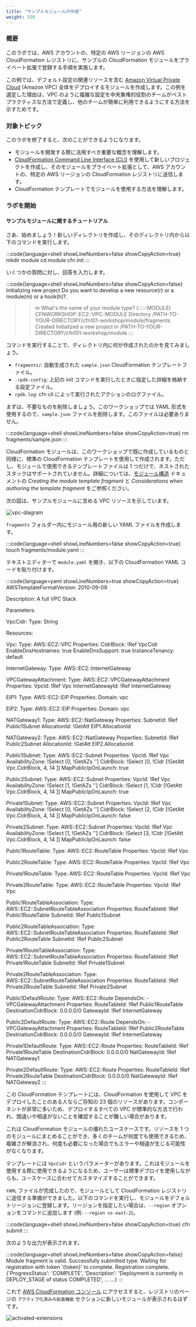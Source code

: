 ```yaml
---
title: "サンプルモジュールの作成"
weight: 320
---
```


### 概要

このラボでは、AWS アカウントの、特定の AWS リージョンの AWS CloudFormation レジストリに、サンプルの CloudFormation モジュールをプライベート拡張で登録する手順を実施します。

この例では、デフォルト設定の関連リソースを含む [Amazon Virtual Private Cloud](https://docs.aws.amazon.com/ja_jp/vpc/latest/userguide/what-is-amazon-vpc.html) (Amazon VPC) 全体をデプロイするモジュールを作成します。この例を選定した理由は、VPC のように複雑な設定を中央集権的役割のチームがベストプラクティスな方法で定義し、他のチームが簡単に利用できるようにする方法を示すためです。

### 対象トピック

このラボを修了すると、次のことができるようになります。

* モジュールを開発する際に活用すべき重要な概念を理解します。
* [CloudFormation Command Line Interface (CLI)](https://docs.aws.amazon.com/ja_jp/cloudformation-cli/latest/userguide/what-is-cloudformation-cli.html) を使用して新しいプロジェクトを作成し、そのモジュールをプライベート拡張として、AWS アカウントの、特定の AWS リージョンの CloudFormation レジストリに送信します。
* CloudFormation テンプレートでモジュールを使用する方法を理解します。

### ラボを開始

#### サンプルモジュールに関するチュートリアル

さあ、始めましょう！新しいディレクトリを作成し、そのディレクトリ内から以下のコマンドを実行します。

:::code{language=shell showLineNumbers=false showCopyAction=true}
mkdir module
cd module
cfn init
:::

いくつかの質問に対し、回答を入力します。

:::code{language=shell showLineNumbers=false showCopyAction=false}
Initializing new project
Do you want to develop a new resource(r) or a module(m) or a hook(h)?.
>> m
What's the name of your module type?
(<Organization>::<Service>::<Name>::MODULE)
>> CFNWORKSHOP::EC2::VPC::MODULE
Directory  /PATH-TO-YOUR-DIRECTORY/cfn101-workshop/module/fragments  Created
Initialized a new project in /PATH-TO-YOUR-DIRECTORY/cfn101-workshop/module
:::

コマンドを実行することで、ディレクトリ内に何が作成されたのかを見てみましょう。

* `fragments/`: 自動生成された `sample.json` CloudFormation テンプレートファイル。
* `.rpdk-config`: 上記の init コマンドを実行したときに指定した詳細を格納する設定ファイル。
* `rpdk.log`: cfn cli によって実行されたアクションのログファイル。

まずは、不要なものを削除しましょう。このワークショップでは YAML 形式を使用するので、`sample.json` ファイルを削除します。このファイルは必要ありません。

:::code{language=shell showLineNumbers=false showCopyAction=true}
rm fragments/sample.json
:::

CloudFormation モジュールは、このワークショップで既に作成しているものと同様に、標準の CloudFormation テンプレートを使用して作成されます。ただし、モジュールで使用できるテンプレートファイルは 1 つだけで、ネストされたスタックはサポートされていません。詳細については、[モジュール構造](https://docs.aws.amazon.com/ja_jp/cloudformation-cli/latest/userguide/modules-structure.html) ドキュメントの _Creating the module template fragment_ と _Considerations when authoring the template fragment_ をご参照ください。

次の図は、サンプルモジュールに含める VPC リソースを示しています。

![vpc-diagram](/static/advanced/modules/vpc.png)

`fragments` フォルダー内にモジュール用の新しい YAML ファイルを作成します。

:::code{language=shell showLineNumbers=false showCopyAction=true}
touch fragments/module.yaml
:::

テキストエディターで `module.yaml` を開き、以下の CloudFormation YAML コードを貼り付けます。

<!-- vale off -->
:::code{language=yaml showLineNumbers=true showCopyAction=true}
AWSTemplateFormatVersion: 2010-09-09

Description: A full VPC Stack

Parameters:

  VpcCidr:
    Type: String

Resources:

  Vpc:
    Type: AWS::EC2::VPC
    Properties:
      CidrBlock: !Ref VpcCidr
      EnableDnsHostnames: true
      EnableDnsSupport: true
      InstanceTenancy: default

  InternetGateway:
    Type: AWS::EC2::InternetGateway

  VPCGatewayAttachment:
    Type: AWS::EC2::VPCGatewayAttachment
    Properties:
      VpcId: !Ref Vpc
      InternetGatewayId: !Ref InternetGateway

  EIP1:
    Type: AWS::EC2::EIP
    Properties:
      Domain: vpc

  EIP2:
    Type: AWS::EC2::EIP
    Properties:
      Domain: vpc

  NATGateway1:
    Type: AWS::EC2::NatGateway
    Properties:
      SubnetId: !Ref Public1Subnet
      AllocationId: !GetAtt EIP1.AllocationId

  NATGateway2:
    Type: AWS::EC2::NatGateway
    Properties:
      SubnetId: !Ref Public2Subnet
      AllocationId: !GetAtt EIP2.AllocationId

  Public1Subnet:
    Type: AWS::EC2::Subnet
    Properties:
      VpcId: !Ref Vpc
      AvailabilityZone: !Select [0, !GetAZs '']
      CidrBlock: !Select [0, !Cidr [!GetAtt Vpc.CidrBlock, 4, 14 ]]
      MapPublicIpOnLaunch: true

  Public2Subnet:
    Type: AWS::EC2::Subnet
    Properties:
      VpcId: !Ref Vpc
      AvailabilityZone: !Select [1, !GetAZs '']
      CidrBlock: !Select [1, !Cidr [!GetAtt Vpc.CidrBlock, 4, 14 ]]
      MapPublicIpOnLaunch: true

  Private1Subnet:
    Type: AWS::EC2::Subnet
    Properties:
      VpcId: !Ref Vpc
      AvailabilityZone: !Select [0, !GetAZs '']
      CidrBlock: !Select [2, !Cidr [!GetAtt Vpc.CidrBlock, 4, 14 ]]
      MapPublicIpOnLaunch: false

  Private2Subnet:
    Type: AWS::EC2::Subnet
    Properties:
      VpcId: !Ref Vpc
      AvailabilityZone: !Select [1, !GetAZs '']
      CidrBlock: !Select [3, !Cidr [!GetAtt Vpc.CidrBlock, 4, 14 ]]
      MapPublicIpOnLaunch: false

  Public1RouteTable:
    Type: AWS::EC2::RouteTable
    Properties:
      VpcId: !Ref Vpc

  Public2RouteTable:
    Type: AWS::EC2::RouteTable
    Properties:
      VpcId: !Ref Vpc

  Private1RouteTable:
    Type: AWS::EC2::RouteTable
    Properties:
      VpcId: !Ref Vpc

  Private2RouteTable:
    Type: AWS::EC2::RouteTable
    Properties:
      VpcId: !Ref Vpc

  Public1RouteTableAssociation:
    Type: AWS::EC2::SubnetRouteTableAssociation
    Properties:
      RouteTableId: !Ref Public1RouteTable
      SubnetId: !Ref Public1Subnet

  Public2RouteTableAssociation:
    Type: AWS::EC2::SubnetRouteTableAssociation
    Properties:
      RouteTableId: !Ref Public2RouteTable
      SubnetId: !Ref Public2Subnet

  Private1RouteTableAssociation:
    Type: AWS::EC2::SubnetRouteTableAssociation
    Properties:
      RouteTableId: !Ref Private1RouteTable
      SubnetId: !Ref Private1Subnet

  Private2RouteTableAssociation:
    Type: AWS::EC2::SubnetRouteTableAssociation
    Properties:
      RouteTableId: !Ref Private2RouteTable
      SubnetId: !Ref Private2Subnet

  Public1DefaultRoute:
    Type: AWS::EC2::Route
    DependsOn:
      - VPCGatewayAttachment
    Properties:
      RouteTableId: !Ref Public1RouteTable
      DestinationCidrBlock: 0.0.0.0/0
      GatewayId: !Ref InternetGateway

  Public2DefaultRoute:
    Type: AWS::EC2::Route
    DependsOn:
      - VPCGatewayAttachment
    Properties:
      RouteTableId: !Ref Public2RouteTable
      DestinationCidrBlock: 0.0.0.0/0
      GatewayId: !Ref InternetGateway

  Private1DefaultRoute:
    Type: AWS::EC2::Route
    Properties:
      RouteTableId: !Ref Private1RouteTable
      DestinationCidrBlock: 0.0.0.0/0
      NatGatewayId: !Ref NATGateway1

  Private2DefaultRoute:
    Type: AWS::EC2::Route
    Properties:
      RouteTableId: !Ref Private2RouteTable
      DestinationCidrBlock: 0.0.0.0/0
      NatGatewayId: !Ref NATGateway2
:::
<!-- vale on -->

この CloudFormation テンプレートには、CloudFormation を使用して VPC をデプロイしたことのある人ならご存知の 23 個のリソースがあります。コンポーネントが非常に多いため、デプロイするすべての VPC が標準的な方法で行われ、間違いや相違がないことを確認することが難しい場合があります。

これは CloudFormation モジュールの優れたユースケースです。リソースを 1 つのモジュールにまとめることができ、多くのチームが何度でも使用できるため、複雑さが解消され、何度も必要になった場合でもエラーや相違が生じる可能性がなくなります。

テンプレートには `VpcCidr` というパラメーターがあります。これはモジュールを使用する際に使用できるようになるため、ユーザーは標準デプロイを使用しながらも、ユースケースに合わせてカスタマイズすることができます。

`YAML` ファイルが完成したので、モジュールとして CloudFormation レジストリに送信する準備ができました。以下のコマンドを実行し、モジュールをデフォルトリージョンに登録します。リージョンを指定したい場合は、`--region` オプションをコマンドに追加します (例: `--region us-east-2`)。

:::code{language=shell showLineNumbers=false showCopyAction=true}
cfn submit
:::

次のような出力が表示されます。

:::code{language=shell showLineNumbers=false showCopyAction=false}
Module fragment is valid.
Successfully submitted type. Waiting for registration with token '{token}' to complete.
Registration complete.
{'ProgressStatus': 'COMPLETE', 'Description': 'Deployment is currently in DEPLOY_STAGE of status COMPLETED', ...
...}
:::

これで [AWS CloudFormation コンソール](https://console.aws.amazon.com/cloudformation/) にアクセスすると、レジストリのページの `アクティブ化済みの拡張機能` セクションに新しいモジュールが表示されるはずです。

![activated-extensions](/static/advanced/modules/ActivatedExtensions.ja.png)
